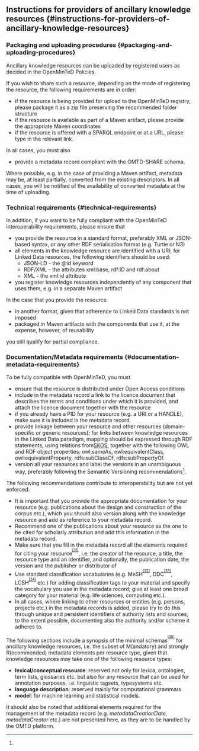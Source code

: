 ## Instructions for providers of ancillary knowledge resources {#instructions-for-providers-of-ancillary-knowledge-resources}

### Packaging and uploading procedures {#packaging-and-uploading-procedures}

Ancillary knowledge resources can be uploaded by registered users as decided in the OpenMinTeD Policies.

If you wish to share such a resource, depending on the mode of registering the resource, the following requirements are in order:

*   if the resource is being provided for upload to the OpenMinTeD registry, please package it as a zip file preserving the recommended folder structure
*   if the resource is available as part of a Maven artifact, please provide the appropriate Maven coordinates
*   if the resource is offered with a SPARQL endpoint or at a URL, please type in the relevant link.

In all cases, you must also

*   provide a metadata record compliant with the OMTD-SHARE schema.

Where possible, e.g. in the case of providing a Maven artifact, metadata may be, at least partially, converted from the existing descriptors. In all cases, you will be notified of the availability of converted metadata at the time of uploading.

### ​Technical requirements {#technical-requirements}

In addition, if you want to be fully compliant with the OpenMinTeD interoperability requirements, please ensure that

*   you provide the resource in a standard format, preferably XML or JSON-based syntax, or any other RDF serialisation format (e.g. Turtle or N3)
*   all elements in the knowledge resource are identified with a URI; for Linked Data resources, the following identifiers should be used:
    *   JSON-LD - the @id keyword
    *   RDF/XML - the attributes xml:base, rdf:ID and rdf:about
    *   XML - the xml:id attribute
*   you register knowledge resources independently of any component that uses them, e.g. in a separate Maven artifact

In the case that you provide the resource

*   in another format, given that adherence to Linked Data standards is not imposed
*   packaged in Maven artifacts with the components that use it, at the expense, however, of reusability

you still qualify for partial compliance.

### ​Documentation/Metadata requirements {#documentation-metadata-requirements}

To be fully compatible with OpenMinTeD, you must

*   ensure that the resource is distributed under Open Access conditions
*   include in the metadata record a link to the licence document that describes the terms and conditions under which it is provided, and attach the licence document together with the resource
*   if you already have a PID for your resource (e.g. a URI or a HANDLE), make sure it is included in the metadata record.
*   provide linkage between your resource and other resources (domain-specific or generic resources); for links between knowledge resources in the Linked Data paradigm, mapping should be expressed through RDF statements, using relations from[SKOS](https://www.w3.org/2004/02/skos/), together with the following OWL and RDF object properties: owl:sameAs, owl:equivalentClass, owl:equivalentProperty, rdfs:subClassOf, rdfs:subPropertyOf.
*   version all your resources and label the versions in an unambiguous way, preferably following the Semantic Versioning recommendations[^30].

The following recommendations contribute to interoperability but are not yet enforced:

*   It is important that you provide the appropriate documentation for your resource (e.g. publications about the design and construction of the corpus etc.), which you should also version along with the knowledge resource and add as reference to your metadata record.
*   Recommend one of the publications about your resource as the one to be cited for scholarly attribution and add this information in the metadata record.
*   Make sure that you fill in the metadata record all the elements required for citing your resource<sup><sup id="916464963798167-footnote-ref-31"><a href="#916464963798167-footnote-31">[31]</a></sup></sup>, i.e. the creator of the resource, a title, the resource type and an identifier, and optionally, the publication date, the version and the publisher or distributor of
*   Use standard classification vocabularies (e.g. MeSH<sup><sup id="916464963798167-footnote-ref-32"><a href="#916464963798167-footnote-32">[32]</a></sup></sup>, DDC<sup><sup id="916464963798167-footnote-ref-33"><a href="#916464963798167-footnote-33">[33]</a></sup></sup>, LCSH<sup><sup id="916464963798167-footnote-ref-34"><a href="#916464963798167-footnote-34">[34]</a></sup></sup> etc.) for adding classification tags to your material and specify the vocabulary you use in the metadata record; give at least one broad category for your material (e.g. life sciences, computing etc.).
*   In all cases, where linking to other resources or entities (e.g. persons, projects etc.) in the metadata records is added, please try to do this through unique and persistent identifiers of authority lists and sources, to the extent possible, documenting also the authority and/or scheme it adheres to.

The following sections include a synopsis of the minimal schemas<sup><sup id="916464963798167-footnote-ref-35"><a href="#916464963798167-footnote-35">[35]</a></sup></sup> for ancillary knowledge resources, i.e. the subset of M(andatory) and strongly R(ecommended) metadata elements per resource type, given that knowledge resources may take one of the following resource types:

*   **lexical/conceptual resource**: reserved not only for lexica, ontologies, term lists, glossaries etc. but also for any resource that can be used for annotation purposes, i.e. linguistic tagsets, typesystems etc.
*   **language description**: reserved mainly for computational grammars
*   **model**: for machine learning and statistical models.

It should also be noted that additional elements required for the management of the metadata record (e.g. _metadataCreationDate, metadataCreator_ etc.) are not presented here, as they are to be handled by the OMTD platform.

[^30]: 

[^31]: For citation, OpenMinTeD endorses the

[^32]: Medical Subject Headings (https://www.nlm.nih.gov/mesh/)

[^33]: Dewey Decimal Classification (https://www.oclc.org/dewey.en.html)

[^34]: Library of Congress Subject Headings (http://id.loc.gov/authorities/subjects.html)

[^35]: The full OMTD-SHARE schema is documented at: